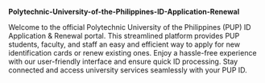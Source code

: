 **Polytechnic-University-of-the-Philippines-ID-Application-Renewal**

Welcome to the official Polytechnic University of the Philippines (PUP) ID Application & Renewal portal. This streamlined platform provides PUP students, faculty, and staff an easy and efficient way to apply for new identification cards or renew existing ones. Enjoy a hassle-free experience with our user-friendly interface and ensure quick ID processing. Stay connected and access university services seamlessly with your PUP ID.
